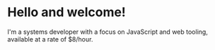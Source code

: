 # Hello and welcome!

I'm a systems developer with a focus on JavaScript and web tooling, available at a rate of $8/hour.
